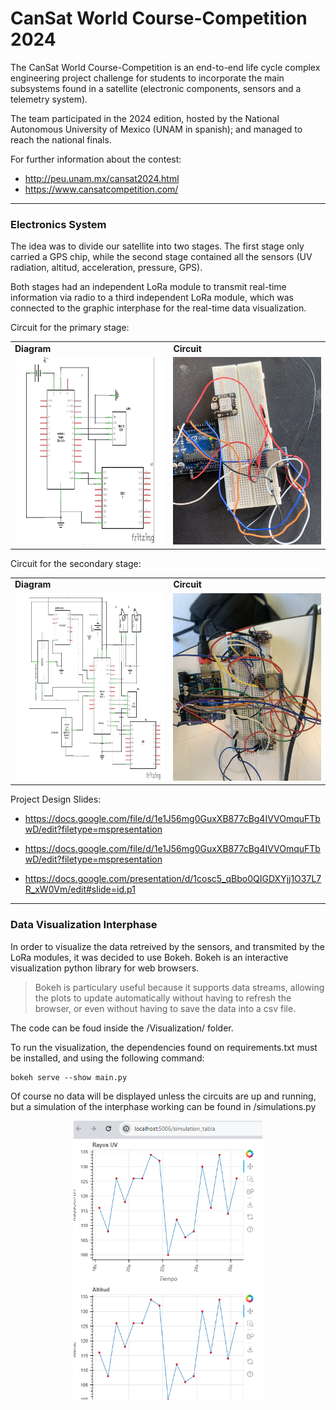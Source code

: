 # CanSat World Course-Competition 2024

The CanSat World Course-Competition is an end-to-end life cycle complex engineering project challenge for students to incorporate the main subsystems found in a satellite (electronic components, sensors and a telemetry system).

The team participated in the 2024 edition, hosted by the National Autonomous University of Mexico (UNAM in spanish); and managed to reach the national finals.

For further information about the contest:
* http://peu.unam.mx/cansat2024.html
* https://www.cansatcompetition.com/

----
### Electronics System

The idea was to divide our satellite into two stages. The first stage only carried a GPS chip, while the second stage contained all the sensors (UV radiation, altitud, acceleration, pressure, GPS). 

Both stages had an independent LoRa module to transmit real-time information via radio to a third independent LoRa module, which was connected to the graphic interphase for the real-time data visualization.

Circuit for the primary stage:

<div align="center">
    <table>
        <tr>
            <td><b>Diagram</b></td>
            <td><b>Circuit</b></td>
        </tr>
        <tr>
            <td>
                <a href="https://github.com/MateoMinghi/Photonics/blob/main/img/primary_diagram.png">
                    <img src="https://github.com/MateoMinghi/Photonics/blob/main/img/primary_diagram.png" width="300" height="300">
                </img></a>
            </td>
            <td>
                <a href="https://github.com/MateoMinghi/Photonics/blob/main/img/primary_circuit.jpeg">
                    <img src="https://github.com/MateoMinghi/Photonics/blob/main/img/primary_circuit.jpeg" width="300" height="300">
                </img></a>
            </td>
        </tr>
    </table>
</div>


Circuit for the secondary stage:

<div align="center">
    <table>
        <tr>
            <td><b>Diagram</b></td>
            <td><b>Circuit</b></td>
        </tr>
        <tr>
            <td>
                <a href="https://github.com/MateoMinghi/Photonics/blob/main/img/secondary_diagram.png">
                    <img src="https://github.com/MateoMinghi/Photonics/blob/main/img/secondary_diagram.png" width="300" height="300">
                </img></a>
            </td>
            <td>
                <a href="https://github.com/MateoMinghi/Photonics/blob/main/img/secnodary_circuit.jpeg">
                    <img src="https://github.com/MateoMinghi/Photonics/blob/main/img/secnodary_circuit.jpeg" width="300" height="300">
                </img></a>
            </td>
        </tr>
    </table>
</div>



Project Design Slides:

* https://docs.google.com/file/d/1e1J56mg0GuxXB877cBg4IVVOmquFTbwD/edit?filetype=mspresentation

* https://docs.google.com/file/d/1e1J56mg0GuxXB877cBg4IVVOmquFTbwD/edit?filetype=mspresentation

* https://docs.google.com/presentation/d/1cosc5_qBbo0QIGDXYjj1O37L7R_xW0Vm/edit#slide=id.p1
 
---
### Data Visualization Interphase

In order to visualize the data retreived by the sensors, and transmited by the LoRa modules, it was decided to use Bokeh. Bokeh is an interactive visualization python library for web browsers. 

> Bokeh is particulary useful because it supports data streams,  allowing the plots to update automatically without having to refresh the browser, or even without having to save the data into a csv file.

The code can be foud inside the /Visualization/ folder.

To run the visualization, the dependencies found on requirements.txt must be installed, and using the following command:

```
bokeh serve --show main.py
```

Of course no data will be displayed unless the circuits are up and running, but a simulation of the interphase working can be found in /simulations.py

<p align="center"> <img src="https://github.com/MateoMinghi/Photonics/blob/main/img/visualization.png" width="60%"/></p> 
